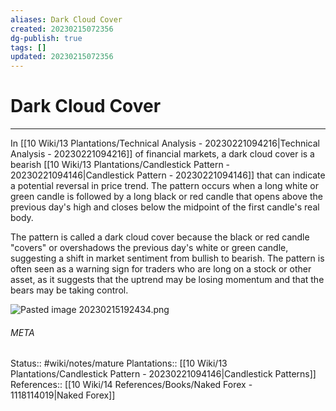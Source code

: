 ```yaml
---
aliases: Dark Cloud Cover
created: 20230215072356
dg-publish: true
tags: []
updated: 20230215072356
---
```

# Dark Cloud Cover
---
In [[10 Wiki/13 Plantations/Technical Analysis - 20230221094216\|Technical Analysis - 20230221094216]] of financial markets, a dark cloud cover is a bearish [[10 Wiki/13 Plantations/Candlestick Pattern - 20230221094146\|Candlestick Pattern - 20230221094146]] that can indicate a potential reversal in price trend. The pattern occurs when a long white or green candle is followed by a long black or red candle that opens above the previous day's high and closes below the midpoint of the first candle's real body.

The pattern is called a dark cloud cover because the black or red candle "covers" or overshadows the previous day's white or green candle, suggesting a shift in market sentiment from bullish to bearish. The pattern is often seen as a warning sign for traders who are long on a stock or other asset, as it suggests that the uptrend may be losing momentum and that the bears may be taking control.


![Pasted image 20230215192434.png](/img/user/90%20Meta/Attachments/Pasted/Pasted%20image%2020230215192434.png)


###### META
Status:: #wiki/notes/mature 
Plantations:: [[10 Wiki/13 Plantations/Candlestick Pattern - 20230221094146\|Candlestick Patterns]]
References:: [[10 Wiki/14 References/Books/Naked Forex - 1118114019\|Naked Forex]]
